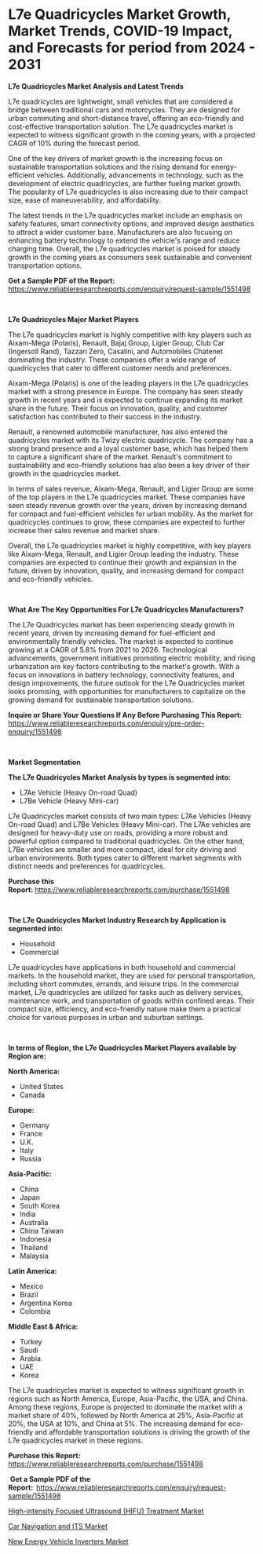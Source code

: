 <p><h1>L7e Quadricycles Market Growth, Market Trends, COVID-19 Impact, and Forecasts for period from 2024 - 2031</h1></p><p><strong>L7e Quadricycles Market Analysis and Latest Trends</strong></p>
<p><p>L7e quadricycles are lightweight, small vehicles that are considered a bridge between traditional cars and motorcycles. They are designed for urban commuting and short-distance travel, offering an eco-friendly and cost-effective transportation solution. The L7e quadricycles market is expected to witness significant growth in the coming years, with a projected CAGR of 10% during the forecast period.</p><p>One of the key drivers of market growth is the increasing focus on sustainable transportation solutions and the rising demand for energy-efficient vehicles. Additionally, advancements in technology, such as the development of electric quadricycles, are further fueling market growth. The popularity of L7e quadricycles is also increasing due to their compact size, ease of maneuverability, and affordability.</p><p>The latest trends in the L7e quadricycles market include an emphasis on safety features, smart connectivity options, and improved design aesthetics to attract a wider customer base. Manufacturers are also focusing on enhancing battery technology to extend the vehicle's range and reduce charging time. Overall, the L7e quadricycles market is poised for steady growth in the coming years as consumers seek sustainable and convenient transportation options.</p></p>
<p><strong>Get a Sample PDF of the Report:&nbsp;</strong> <a href="https://www.reliableresearchreports.com/enquiry/request-sample/1551498">https://www.reliableresearchreports.com/enquiry/request-sample/1551498</a></p>
<p>&nbsp;</p>
<p><strong>L7e Quadricycles Major Market Players</strong></p>
<p><p>The L7e quadricycles market is highly competitive with key players such as Aixam-Mega (Polaris), Renault, Bajaj Group, Ligier Group, Club Car (Ingersoll Rand), Tazzari Zero, Casalini, and Automobiles Chatenet dominating the industry. These companies offer a wide range of quadricycles that cater to different customer needs and preferences.</p><p>Aixam-Mega (Polaris) is one of the leading players in the L7e quadricycles market with a strong presence in Europe. The company has seen steady growth in recent years and is expected to continue expanding its market share in the future. Their focus on innovation, quality, and customer satisfaction has contributed to their success in the industry.</p><p>Renault, a renowned automobile manufacturer, has also entered the quadricycles market with its Twizy electric quadricycle. The company has a strong brand presence and a loyal customer base, which has helped them to capture a significant share of the market. Renault's commitment to sustainability and eco-friendly solutions has also been a key driver of their growth in the quadricycles market.</p><p>In terms of sales revenue, Aixam-Mega, Renault, and Ligier Group are some of the top players in the L7e quadricycles market. These companies have seen steady revenue growth over the years, driven by increasing demand for compact and fuel-efficient vehicles for urban mobility. As the market for quadricycles continues to grow, these companies are expected to further increase their sales revenue and market share.</p><p>Overall, the L7e quadricycles market is highly competitive, with key players like Aixam-Mega, Renault, and Ligier Group leading the industry. These companies are expected to continue their growth and expansion in the future, driven by innovation, quality, and increasing demand for compact and eco-friendly vehicles.</p></p>
<p>&nbsp;</p>
<p><strong>What Are The Key Opportunities For L7e Quadricycles Manufacturers?</strong></p>
<p><p>The L7e Quadricycles market has been experiencing steady growth in recent years, driven by increasing demand for fuel-efficient and environmentally friendly vehicles. The market is expected to continue growing at a CAGR of 5.8% from 2021 to 2026. Technological advancements, government initiatives promoting electric mobility, and rising urbanization are key factors contributing to the market's growth. With a focus on innovations in battery technology, connectivity features, and design improvements, the future outlook for the L7e Quadricycles market looks promising, with opportunities for manufacturers to capitalize on the growing demand for sustainable transportation solutions.</p></p>
<p><strong>Inquire or Share Your Questions If Any Before Purchasing This Report:</strong> <a href="https://www.reliableresearchreports.com/enquiry/pre-order-enquiry/1551498">https://www.reliableresearchreports.com/enquiry/pre-order-enquiry/1551498</a></p>
<p>&nbsp;</p>
<p><strong>Market Segmentation</strong></p>
<p><strong>The L7e Quadricycles Market Analysis by types is segmented into:</strong></p>
<p><ul><li>L7Ae Vehicle (Heavy On-road Quad)</li><li>L7Be Vehicle (Heavy Mini-car)</li></ul></p>
<p><p>L7e Quadricycles market consists of two main types: L7Ae Vehicles (Heavy On-road Quad) and L7Be Vehicles (Heavy Mini-car). The L7Ae vehicles are designed for heavy-duty use on roads, providing a more robust and powerful option compared to traditional quadricycles. On the other hand, L7Be vehicles are smaller and more compact, ideal for city driving and urban environments. Both types cater to different market segments with distinct needs and preferences for quadricycles.</p></p>
<p><strong>Purchase this Report:&nbsp;</strong><a href="https://www.reliableresearchreports.com/purchase/1551498">https://www.reliableresearchreports.com/purchase/1551498</a></p>
<p>&nbsp;</p>
<p><strong>The L7e Quadricycles Market Industry Research by Application is segmented into:</strong></p>
<p><ul><li>Household</li><li>Commercial</li></ul></p>
<p><p>L7e quadricycles have applications in both household and commercial markets. In the household market, they are used for personal transportation, including short commutes, errands, and leisure trips. In the commercial market, L7e quadricycles are utilized for tasks such as delivery services, maintenance work, and transportation of goods within confined areas. Their compact size, efficiency, and eco-friendly nature make them a practical choice for various purposes in urban and suburban settings.</p></p>
<p>&nbsp;</p>
<p><strong>In terms of Region, the L7e Quadricycles Market Players available by Region are:</strong></p>
<p>
    <p> <strong> North America: </strong>
        <ul>
            <li>United States</li>
            <li>Canada</li>
        </ul>
        </p> 
    <p> <strong> Europe: </strong>
        <ul>
            <li>Germany</li>
            <li>France</li>
            <li>U.K.</li>
            <li>Italy</li>
            <li>Russia</li>
        </ul>
        </p> 
    <p> <strong> Asia-Pacific: </strong>
        <ul>
            <li>China</li>
            <li>Japan</li>
            <li>South Korea</li>
            <li>India</li>
            <li>Australia</li>
            <li>China Taiwan</li>
            <li>Indonesia</li>
            <li>Thailand</li>
            <li>Malaysia</li>
        </ul>
        </p> 
    <p> <strong> Latin America: </strong>
        <ul>
            <li>Mexico</li>
            <li>Brazil</li>
            <li>Argentina Korea</li>
            <li>Colombia</li>
        </ul>
        </p> 
    <p> <strong> Middle East & Africa: </strong>
        <ul>
            <li>Turkey</li>
            <li>Saudi</li>
            <li>Arabia</li>
            <li>UAE</li>
            <li>Korea</li>
        </ul>
    </p>
    </p>
<p><p>The L7e quadricycles market is expected to witness significant growth in regions such as North America, Europe, Asia-Pacific, the USA, and China. Among these regions, Europe is projected to dominate the market with a market share of 40%, followed by North America at 25%, Asia-Pacific at 20%, the USA at 10%, and China at 5%. The increasing demand for eco-friendly and affordable transportation solutions is driving the growth of the L7e quadricycles market in these regions.</p></p>
<p><strong>Purchase this Report: </strong><a href="https://www.reliableresearchreports.com/purchase/1551498">https://www.reliableresearchreports.com/purchase/1551498</a></p>
<p>&nbsp;<strong>Get a Sample PDF of the Report:&nbsp;&nbsp;</strong><a href="https://www.reliableresearchreports.com/enquiry/request-sample/1551498">https://www.reliableresearchreports.com/enquiry/request-sample/1551498</a></p>
<p><strong></strong></p>
<p><p><a href="https://view.publitas.com/reportprime-1/high-intensity-focused-ultrasound-hifu-treatment-market-size-2023-2030-global-industrial-analysis-key-geographical-regions-market-share-top-key-players-product-types-and-forecast-research-report/">High-intensity Focused Ultrasound (HIFU) Treatment Market</a></p><p><a href="https://github.com/peachesmcdowel1/Market-Research-Report-List-1/blob/main/car-navigation-and-its-market.md">Car Navigation and ITS Market</a></p><p><a href="https://github.com/edytherolanlouisejk1miz0wig/Market-Research-Report-List-1/blob/main/new-energy-vehicle-inverters-market.md">New Energy Vehicle Inverters Market</a></p></p>